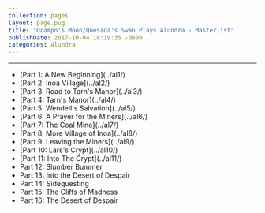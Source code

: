 ```yaml
---
collection: pages
layout: page.pug
title: "Ocampo's Moon/Quesada's Swan Plays Alundra - Masterlist"
publishDate: 2017-10-04 18:19:35 -0800
categories: alundra
---
```


---
<ul class="masterlink-wrapper">
  <li>[Part 1: A New Beginning](../al1/)</li>
  <li>[Part 2: Inoa Village](../al2/)</li>
  <li>[Part 3: Road to Tarn's Manor](../al3/)</li>
  <li>[Part 4: Tarn's Manor](../al4/)</li>
  <li>[Part 5: Wendell's Salvation](../al5/)</li>
  <li>[Part 6: A Prayer for the Miners](../al6/)</li>
  <li>[Part 7: The Coal Mine](../al7/)</li>
  <li>[Part 8: More Village of Inoa](../al8/)</li>
  <li>[Part 9: Leaving the Miners](../al9/)</li>
  <li>[Part 10: Lars's Crypt](../al10/)</li>
  <li>[Part 11: Into The Crypt](../al11/)</li>
  <li>Part 12: Slumber Bummer</li>
  <li>Part 13: Into the Desert of Despair</li>
  <li>Part 14: Sidequesting</li>
  <li>Part 15: The Cliffs of Madness</li>
  <li>Part 16: The Desert of Despair</li>
</ul>
